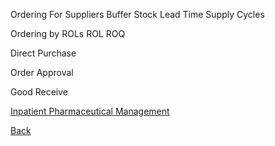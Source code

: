 Ordering For Suppliers
Buffer Stock
Lead Time
Supply Cycles

Ordering by ROLs
ROL
ROQ

Direct Purchase

Order Approval

Good Receive

[Inpatient Pharmaceutical Management ](https://github.com/hmislk/hmis/wiki/Inpatient-Pharmaceutical-Management)


[Back](https://github.com/hmislk/hmis/wiki/Knowledgebase)
